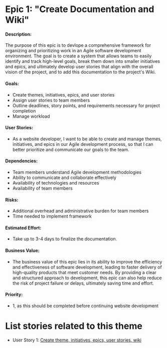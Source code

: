 # Epic 1: "Create Documentation and Wiki"

#### Description: 
The purpose of this epic is to devlope a comprehensive framework for organizing and prioritizing work in an Agile software development environment. The goal is to create a system that allows teams to easily identify and track high-level goals, break them down into smaller initiatives and epics, and ultimately develop user stories that align with the overall vision of the project, and to add this documentation to the project's Wiki.

#### Goals: 
- Create themes, initiatives, epics, and user stories
- Assign user stories to team members
- Outline deadlines, story points, and requirements necessary for project completion 
- Manage workload

#### User Stories: 
- As a website developer,  I want to be able to create and manage themes, initiatives, and epics in our Agile development process, so that I can better prioritize and communicate our goals to the team. 

#### Dependencies: 
- Team members understand Agile development methodologies
- Ability to communicate and collaborate effectively 
- Availability of technologies and resources
- Availability of team members

#### Risks: 
- Additional overhead and administrative burden for team members
- Time needed to implement framework

#### Estimated Effort: 
- Take up to 3-4 days to finalize the documentation.

#### Business Value: 
- The business value of this epic lies in its ability to improve the efficiency and effectiveness of software development, leading to faster delivery of high-quality products that meet customer needs. By providing a clear and structured approach to development, this epic can also help reduce the risk of project failure or delays, ultimately saving time and effort.

#### Priority:
- 1, as this should be completed before continuing website development

# List stories related to this theme
- User Story 1: [Create theme, initiatives, epics, user stories, wiki](https://github.com/cad448/mywebclass-simulation/blob/master/documentation/stories/story_1_documentation.md)
